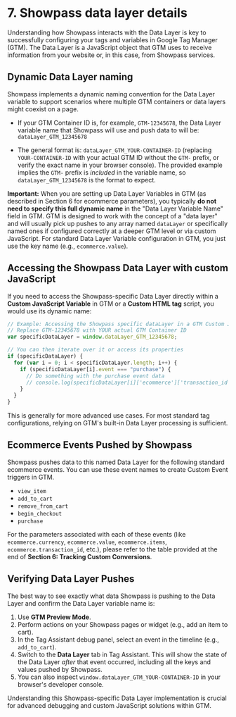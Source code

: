 # 7. Showpass data layer details

Understanding how Showpass interacts with the Data Layer is key to successfully configuring your tags and variables in Google Tag Manager (GTM). The Data Layer is a JavaScript object that GTM uses to receive information from your website or, in this case, from Showpass services.

## Dynamic Data Layer naming

Showpass implements a dynamic naming convention for the Data Layer variable to support scenarios where multiple GTM containers or data layers might coexist on a page.

- If your GTM Container ID is, for example, `GTM-12345678`, the Data Layer variable name that Showpass will use and push data to will be:
  `dataLayer_GTM_12345678`

- The general format is: `dataLayer_GTM_YOUR-CONTAINER-ID` (replacing `YOUR-CONTAINER-ID` with your actual GTM ID without the `GTM-` prefix, or verify the exact name in your browser console). The provided example implies the `GTM-` prefix is _included_ in the variable name, so `dataLayer_GTM_12345678` is the format to expect.

**Important:** When you are setting up Data Layer Variables in GTM (as described in Section 6 for ecommerce parameters), you typically **do not need to specify this full dynamic name** in the "Data Layer Variable Name" field in GTM. GTM is designed to work with the concept of a "data layer" and will usually pick up pushes to any array named `dataLayer` or specifically named ones if configured correctly at a deeper GTM level or via custom JavaScript. For standard Data Layer Variable configuration in GTM, you just use the key name (e.g., `ecommerce.value`).

## Accessing the Showpass Data Layer with custom JavaScript

If you need to access the Showpass-specific Data Layer directly within a **Custom JavaScript Variable** in GTM or a **Custom HTML tag** script, you would use its dynamic name:

```javascript
// Example: Accessing the Showpass specific dataLayer in a GTM Custom JavaScript Variable
// Replace GTM-12345678 with YOUR actual GTM Container ID
var specificDataLayer = window.dataLayer_GTM_12345678;

// You can then iterate over it or access its properties
if (specificDataLayer) {
  for (var i = 0; i < specificDataLayer.length; i++) {
    if (specificDataLayer[i].event === "purchase") {
      // Do something with the purchase event data
      // console.log(specificDataLayer[i]['ecommerce']['transaction_id']);
    }
  }
}
```

This is generally for more advanced use cases. For most standard tag configurations, relying on GTM's built-in Data Layer processing is sufficient.

## Ecommerce Events Pushed by Showpass

Showpass pushes data to this named Data Layer for the following standard ecommerce events. You can use these event names to create Custom Event triggers in GTM.

- `view_item`
- `add_to_cart`
- `remove_from_cart`
- `begin_checkout`
- `purchase`

For the parameters associated with each of these events (like `ecommerce.currency`, `ecommerce.value`, `ecommerce.items`, `ecommerce.transaction_id`, etc.), please refer to the table provided at the end of **Section 6: Tracking Custom Conversions**.

## Verifying Data Layer Pushes

The best way to see exactly what data Showpass is pushing to the Data Layer and confirm the Data Layer variable name is:

1.  Use **GTM Preview Mode**.
2.  Perform actions on your Showpass pages or widget (e.g., add an item to cart).
3.  In the Tag Assistant debug panel, select an event in the timeline (e.g., `add_to_cart`).
4.  Switch to the **Data Layer** tab in Tag Assistant. This will show the state of the Data Layer _after_ that event occurred, including all the keys and values pushed by Showpass.
5.  You can also inspect `window.dataLayer_GTM_YOUR-CONTAINER-ID` in your browser's developer console.

Understanding this Showpass-specific Data Layer implementation is crucial for advanced debugging and custom JavaScript solutions within GTM.
